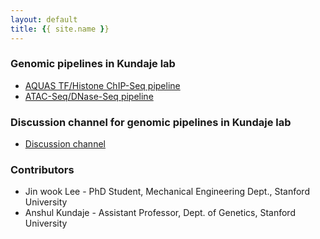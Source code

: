 ```yaml
---
layout: default
title: {{ site.name }}
---
```


### Genomic pipelines in Kundaje lab

* [AQUAS TF/Histone ChIP-Seq pipeline](https://github.com/kundajelab/TF_chipseq_pipeline)
* [ATAC-Seq/DNase-Seq pipeline](https://github.com/kundajelab/atac_dnase_pipelines)

### Discussion channel for genomic pipelines in Kundaje lab

* [Discussion channel](https://groups.google.com/forum/#!forum/klab_genomic_pipelines_discuss)

### Contributors

* Jin wook Lee - PhD Student, Mechanical Engineering Dept., Stanford University
* Anshul Kundaje - Assistant Professor, Dept. of Genetics, Stanford University

